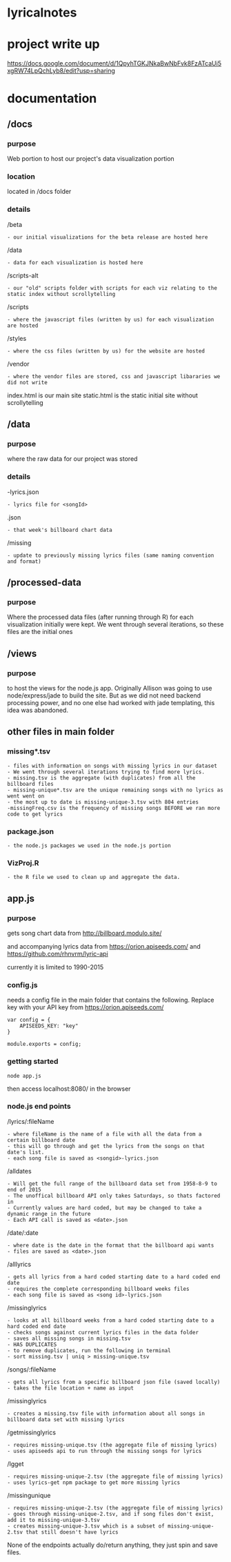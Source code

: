 # lyricalnotes

# project write up
https://docs.google.com/document/d/1QpyhTGKJNkaBwNbFvk8FzATcaUi5xgRW74LpQchLyb8/edit?usp=sharing

# documentation

## /docs

### purpose
Web portion to host our project's data visualization portion

### location
located in /docs folder

### details

/beta

	- our initial visualizations for the beta release are hosted here

/data

	- data for each visualization is hosted here
	
/scripts-alt

	- our "old" scripts folder with scripts for each viz relating to the static index without scrollytelling

/scripts

	- where the javascript files (written by us) for each visualization are hosted
	
/styles

	- where the css files (written by us) for the website are hosted

/vendor

	- where the vendor files are stored, css and javascript libararies we did not write

index.html is our main site
static.html is the static initial site without scrollytelling

## /data
### purpose
where the raw data for our project was stored

### details
<songId>-lyrics.json
	
	- lyrics file for <songId>

<date>.json
	
	- that week's billboard chart data

/missing

	- update to previously missing lyrics files (same naming convention and format)

## /processed-data
### purpose
Where the processed data files (after running through R) for each visualization initially were kept.  We went through several iterations, so these files are the initial ones

## /views
### purpose
to host the views for the node.js app.  Originally Allison was going to use node/express/jade to build the site.  But as we did not need backend processing power, and no one else had worked with jade templating, this idea was abandoned.

## other files in main folder

### missing*.tsv
	
	- files with information on songs with missing lyrics in our dataset
	- We went through several iterations trying to find more lyrics.
	- missing.tsv is the aggregate (with duplicates) from all the billboard files
	- missing-unique*.tsv are the unique remaining songs with no lyrics as went went on
	- the most up to date is missing-unique-3.tsv with 804 entries
	-missingFreq.csv is the frequency of missing songs BEFORE we ran more code to get lyrics

### package.json
	
	- the node.js packages we used in the node.js portion

### VizProj.R

	- the R file we used to clean up and aggregate the data.


## app.js

### purpose
gets song chart data from http://billboard.modulo.site/

and accompanying lyrics data from https://orion.apiseeds.com/ and https://github.com/rhnvrm/lyric-api	

currently it is limited to 1990-2015

### config.js
needs a config file in the main folder that contains the following.  Replace key with your API key from https://orion.apiseeds.com/

```
var config = {
	APISEEDS_KEY: "key"
}

module.exports = config;
```

### getting started

`node app.js`

then access localhost:8080/<your chosen endpoint> in the browser

### node.js end points
/lyrics/:fileName

	- where fileName is the name of a file with all the data from a certain billboard date
	- this will go through and get the lyrics from the songs on that date's list.
	- each song file is saved as <songid>-lyrics.json

/alldates

	- Will get the full range of the billboard data set from 1958-8-9 to end of 2015
	- The unoffical billboard API only takes Saturdays, so thats factored in
	- Currently values are hard coded, but may be changed to take a dynamic range in the future
	- Each API call is saved as <date>.json


/date/:date

	- where date is the date in the format that the billboard api wants
	- files are saved as <date>.json


/alllyrics

	- gets all lyrics from a hard coded starting date to a hard coded end date
	- requires the complete corresponding billboard weeks files
	- each song file is saved as <song id>-lyrics.json


/missinglyrics

	- looks at all billboard weeks from a hard coded starting date to a hard coded end date
	- checks songs against current lyrics files in the data folder
	- saves all missing songs in missing.tsv
	- HAS DUPLICATES
	- to remove duplicates, run the following in terminal
	- sort missing.tsv | uniq > missing-unique.tsv

/songs/:fileName

	- gets all lyrics from a specific billboard json file (saved locally)
	- takes the file location + name as input

/missinglyrics

	- creates a missing.tsv file with information about all songs in billboard data set with missing lyrics


/getmissinglyrics
	
	- requires missing-unique.tsv (the aggregate file of missing lyrics)
	- uses apiseeds api to run through the missing songs for lyrics
	

/lgget
	
	- requires missing-unique-2.tsv (the aggregate file of missing lyrics)
	- uses lyrics-get npm package to get more missing lyrics


/missingunique
	
	- requires missing-unique-2.tsv (the aggregate file of missing lyrics)
	- goes through missing-unique-2.tsv, and if song files don't exist, add it to missing-unique-3.tsv
	- creates missing-unique-3.tsv which is a subset of missing-unique-2.tsv that still doesn't have lyrics


None of the endpoints actually do/return anything, they just spin and save files.
